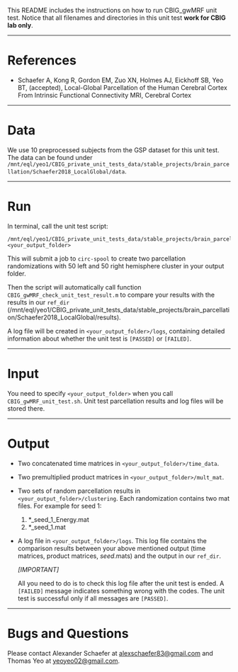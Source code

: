 This README includes the instructions on how to run CBIG_gwMRF unit test. Notice that all filenames and directories in this unit test **work for CBIG lab only**.

----

References
==========
+ Schaefer A, Kong R, Gordon EM, Zuo XN, Holmes AJ, Eickhoff SB, Yeo BT, (accepted), Local-Global Parcellation of the Human Cerebral Cortex From Intrinsic Functional Connectivity MRI, Cerebral Cortex

----

Data
====
We use 10 preprocessed subjects from the GSP dataset for this unit test. The data can be found under `/mnt/eql/yeo1/CBIG_private_unit_tests_data/stable_projects/brain_parcellation/Schaefer2018_LocalGlobal/data`.

----

Run
===
In terminal, call the unit test script:
```
/mnt/eql/yeo1/CBIG_private_unit_tests_data/stable_projects/brain_parcellation/Schaefer2018_LocalGlobal/scripts/CBIG_gwMRF_unit_test.sh <your_output_folder>
```

This will submit a job to `circ-spool` to create two parcellation randomizations with 50 left and 50 right hemisphere cluster in your output folder.
 
Then the script will automatically call function `CBIG_gwMRF_check_unit_test_result.m` to compare your results with the results in our `ref_dir` (/mnt/eql/yeo1/CBIG_private_unit_tests_data/stable_projects/brain_parcellation/Schaefer2018_LocalGlobal/results).

A log file will be created in `<your_output_folder>/logs`, containing detailed information about whether the unit test is `[PASSED]` or `[FAILED]`. 

----

Input
=====
You need to specify `<your_output_folder>` when you call `CBIG_gwMRF_unit_test.sh`. Unit test parcellation results and log files will be stored there.

----

Output
======
- Two concatenated time matrices in `<your_output_folder>/time_data`.
 
- Two premultiplied product matrices in `<your_output_folder>/mult_mat`.

- Two sets of random parcellation results in `<your_output_folder>/clustering`. Each randomization contains two mat files.
  For example for seed 1:
  1) *_seed_1_Energy.mat
  2) *_seed_1.mat

- A log file in `<your_output_folder>/logs`. This log file contains the comparison results between your above mentioned output (time matrices, product matrices, *_seed_*.mats) and the output in our `ref_dir`.
  
  *[IMPORTANT]*

  All you need to do is to check this log file after the unit test is ended. A `[FAILED]` message indicates something wrong with the codes. The unit test is successful only if all messages are `[PASSED]`.

----

Bugs and Questions
==================
Please contact Alexander Schaefer at alexschaefer83@gmail.com and Thomas Yeo at yeoyeo02@gmail.com.
